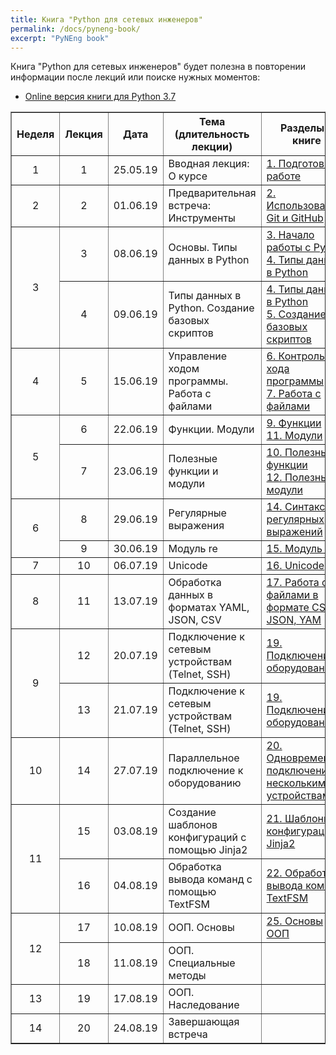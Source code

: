 ```yaml
---
title: Книга "Python для сетевых инженеров"
permalink: /docs/pyneng-book/
excerpt: "PyNEng book"
---
```


Книга "Python для сетевых инженеров" будет полезна в повторении информации после лекций или поиске нужных моментов:

* [Online версия книги для Python 3.7](https://pyneng.readthedocs.io/ru/latest/contents.html)


<table border="1" cellpadding="4" cellspacing="0">
 <tr>
    <th align="center">Неделя</th>
    <th align="center">Лекция</th>
    <th align="center">Дата</th>
    <th align="center">Тема (длительность лекции)</th>
    <th align="center">Разделы в книге</th>
 </tr>
 <tr>
    <td align="center">1</td>
    <td align="center">1</td>
    <td align="center">25.05.19</td>
    <td>Вводная лекция: О курсе</td>
    <td><a href="https://pyneng.readthedocs.io/ru/latest/book/01_intro/index.html">1. Подготовка к работе</a></td>
 </tr>
 <tr>
    <td align="center">2</td>
    <td align="center">2</td>
    <td align="center">01.06.19</td>
    <td>Предварительная встреча: Инструменты</td>
    <td><a href="https://pyneng.readthedocs.io/ru/latest/book/02_git_github/index.html">2. Использование Git и GitHub</a></td>
 </tr>
 <tr>
    <td rowspan="2" align="center">3</td>
    <td align="center">3</td>
    <td align="center">08.06.19</td>
    <td>Основы. Типы данных в Python</td>
    <td>
<a href="https://pyneng.readthedocs.io/ru/latest/book/03_start/index.html">3. Начало работы с Python</a>
<br><a href="https://pyneng.readthedocs.io/ru/latest/book/04_data_structures/index.html">4. Типы данных в Python</a>
    </td>
 </tr>
 <tr>
    <td align="center">4</td>
    <td align="center">09.06.19</td>
    <td>Типы данных в Python. Создание базовых скриптов</td>
    <td>
<a href="https://pyneng.readthedocs.io/ru/latest/book/04_data_structures/index.html">4. Типы данных в Python</a>
<br><a href="https://pyneng.readthedocs.io/ru/latest/book/05_basic_scripts/index.html">5. Создание базовых скриптов</a>
    </td>
 </tr>
 <tr>
    <td align="center">4</td>
    <td align="center">5</td>
    <td align="center">15.06.19</td>
    <td>Управление ходом программы. Работа с файлами</td>
    <td>
<a href="https://pyneng.readthedocs.io/ru/latest/book/06_control_structures/index.html">6. Контроль хода программы</a>
<br><a href="https://pyneng.readthedocs.io/ru/latest/book/07_files/index.html">7. Работа с файлами</a>
    </td>
 </tr>
 <tr>
    <td rowspan="2" align="center">5</td>
    <td align="center">6</td>
    <td align="center">22.06.19</td>
    <td>Функции. Модули</td>
    <td>
<a href="https://pyneng.readthedocs.io/ru/latest/book/09_functions/index.html">9. Функции</a>
<br><a href="https://pyneng.readthedocs.io/ru/latest/book/11_modules/index.html">11. Модули</a>
    </td>
 </tr>
 <tr>
    <td align="center">7</td>
    <td align="center">23.06.19</td>
    <td>Полезные функции и модули</td>
    <td>
<a href="https://pyneng.readthedocs.io/ru/latest/book/10_useful_functions/index.html">10. Полезные функции</a>
<br><a href="https://pyneng.readthedocs.io/ru/latest/book/12_useful_modules/index.html">12. Полезные модули</a>
    </td>
 </tr>
 <tr>
    <td rowspan="2" align="center">6</td>
    <td align="center">8</td>
    <td align="center">29.06.19</td>
    <td>Регулярные выражения</td>
    <td><a href="https://pyneng.readthedocs.io/ru/latest/book/14_regex/index.html">14. Синтаксис регулярных выражений</a></td>
 </tr>
 <tr>
    <td align="center">9</td>
    <td align="center">30.06.19</td>
    <td>Модуль re</td>
    <td><a href="https://pyneng.readthedocs.io/ru/latest/book/15_module_re/index.html">15. Модуль re</a></td>
 </tr>
 <tr>
    <td align="center">7</td>
    <td align="center">10</td>
    <td align="center">06.07.19</td>
    <td>Unicode</td>
    <td><a href="https://pyneng.readthedocs.io/ru/latest/book/16_unicode/index.html">16. Unicode</a></td>
 </tr>
 <tr>
    <td align="center">8</td>
    <td align="center">11</td>
    <td align="center">13.07.19</td>
    <td>Обработка данных в форматах YAML, JSON, CSV</td>
    <td><a href="https://pyneng.readthedocs.io/ru/latest/book/17_serialization/index.html">17. Работа с файлами в формате CSV, JSON, YAM</a></td>
 </tr>
 <tr>
    <td rowspan="2" align="center">9</td>
    <td align="center">12</td>
    <td align="center">20.07.19</td>
    <td>Подключение к сетевым устройствам (Telnet, SSH)</td>
    <td><a href="https://pyneng.readthedocs.io/ru/latest/book/19_ssh_telnet/index.html">19. Подключение к оборудованию</a></td>
 </tr>
 <tr>
    <td align="center">13</td>
    <td align="center">21.07.19</td>
    <td>Подключение к сетевым устройствам (Telnet, SSH)</td>
    <td><a href="https://pyneng.readthedocs.io/ru/latest/book/19_ssh_telnet/index.html">19. Подключение к оборудованию</a></td>
 </tr>
 <tr>
    <td align="center">10</td>
    <td align="center">14</td>
    <td align="center">27.07.19</td>
    <td>Параллельное подключение к оборудованию</td>
    <td><a href="https://pyneng.readthedocs.io/ru/latest/book/20_concurrent_connections/index.html">20. Одновременное подключение к нескольким устройствам</a></td>
 </tr>
 <tr>
    <td rowspan="2" align="center">11</td>
    <td align="center">15</td>
    <td align="center">03.08.19</td>
    <td>Создание шаблонов конфигураций с помощью Jinja2</td>
    <td><a href="https://pyneng.readthedocs.io/ru/latest/book/21_jinja2/index.html">21. Шаблоны конфигураций с Jinja2</a></td>
 </tr>
 <tr>
    <td align="center">16</td>
    <td align="center">04.08.19</td>
    <td>Обработка вывода команд с помощью TextFSM</td>
    <td><a href="https://pyneng.readthedocs.io/ru/latest/book/22_textfsm/index.html">22. Обработка вывода команд TextFSM</a></td>
 </tr>
 <tr>
    <td rowspan="2" align="center">12</td>
    <td align="center">17</td>
    <td align="center">10.08.19</td>
    <td>ООП. Основы</td>
    <td><a href="https://pyneng.readthedocs.io/ru/latest/book/25_oop_basics/index.html">25. Основы ООП</a></td>
 </tr>
 <tr>
    <td align="center">18</td>
    <td align="center">11.08.19</td>
    <td>ООП. Специальные методы</td>
    <td></td>
 </tr>
 <tr>
    <td align="center">13</td>
    <td align="center">19</td>
    <td align="center">17.08.19</td>
    <td>ООП. Наследование</td>
    <td></td>
 </tr>
 <tr>
    <td align="center">14</td>
    <td align="center">20</td>
    <td align="center">24.08.19</td>
    <td>Завершающая встреча</td>
    <td></td>
 </tr>
</table>

